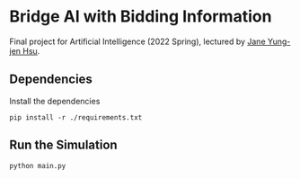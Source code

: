 # Bridge AI with Bidding Information

Final project for Artificial Intelligence (2022 Spring), lectured by [Jane Yung-jen Hsu](https://iagentntu.github.io/professor/Jane.html).

## Dependencies

Install the dependencies

```shell
pip install -r ./requirements.txt
```

## Run the Simulation

```shell
python main.py
```
